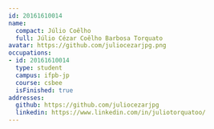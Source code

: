```yaml
---
id: 20161610014
name:
  compact: Júlio Coêlho
  full: Júlio Cézar Coêlho Barbosa Torquato
avatar: https://github.com/juliocezarjpg.png
occupations:
- id: 20161610014
  type: student
  campus: ifpb-jp
  course: csbee
  isFinished: true
addresses:
  github: https://github.com/juliocezarjpg
  linkedin: https://www.linkedin.com/in/juliotorquatoo/
---
```

